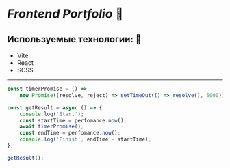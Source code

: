 # ***Frontend Portfolio*** :large_orange_diamond:
## Используемые технологии: :scroll:
+ Vite
+ React
+ SCSS
___
```JavaScript
const timerPromise = () =>
    new Promise((resolve, reject) => setTimeOut(() => resolve(), 5000));

const getResult = async () => {
    console.log('Start');
    const startTime = perfomance.now();
    await timerPromise();
    const endTime = perfomance.now();
    console.log('Finish', endTime - startTime);
};

getResult();
```